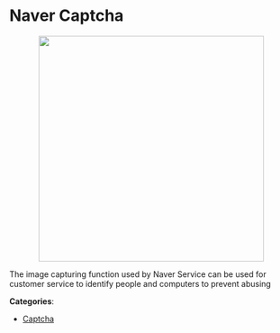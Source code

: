 # Naver Captcha
<p align="center">
    <img width="400" src="https://raw.githubusercontent.com/apis-list/apis-list/apis/naver-captcha/logo_256x256.png" />
</p>

The image capturing function used by Naver Service can be used for customer service to identify people and computers to prevent abusing



**Categories**:

- [Captcha](https://github.com/apis-list/apis-list#captcha)



